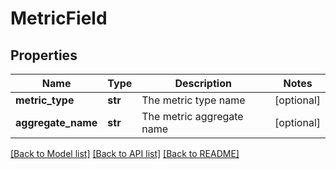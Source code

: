# MetricField

## Properties
Name | Type | Description | Notes
------------ | ------------- | ------------- | -------------
**metric_type** | **str** | The metric type name | [optional] 
**aggregate_name** | **str** | The metric aggregate name | [optional] 

[[Back to Model list]](../README.md#documentation-for-models) [[Back to API list]](../README.md#documentation-for-api-endpoints) [[Back to README]](../README.md)


